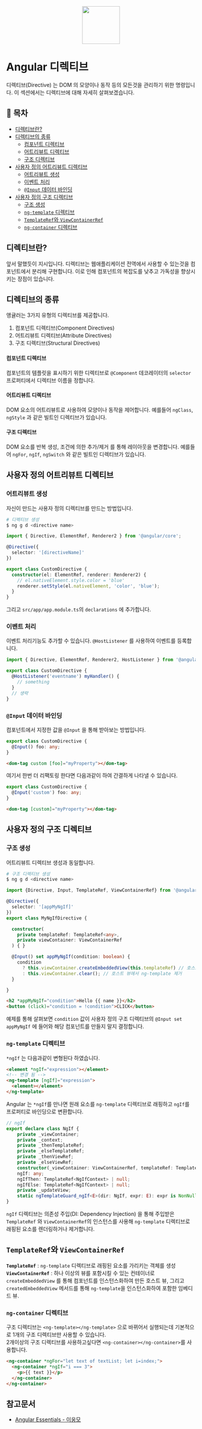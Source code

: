 <div align="center">
  <img src="https://upload.wikimedia.org/wikipedia/commons/thumb/c/cf/Angular_full_color_logo.svg/250px-Angular_full_color_logo.svg.png" style="width: 100px; height: 100px;">
</div>

# Angular 디렉티브
디렉티브(Directive) 는 DOM 의 모양이나 동작 등의 모든것을 관리하기 위한 명령입니다. 이 섹션에서는 디렉티브에 대해 자세히 살펴보겠습니다.

## 📝 목차
* [디렉티브란?](#디렉티브란)
* [디렉티브의 종류](#디렉티브의-종류)
  * [컴포넌트 디렉티브](#컴포넌트-디렉티브)
  * [어트리뷰트 디렉티브](#어트리뷰트-디렉티브)
  * [구조 디렉티브](#구조-디렉티브)
* [사용자 정의 어트리뷰트 디렉티브](#사용자-정의-어트리뷰트-디렉티브)
  * [어트리뷰트 생성](#어트리뷰트-생성)
  * [이벤트 처리](#이벤트-처리)
  * [`@Input` 데이터 바인딩](#input-데이터-바인딩)
* [사용자 정의 구조 디렉티브](#사용자-정의-구조-디렉티브)
  * [구조 생성](#구조-생성)
  * [`ng-template` 디렉티브](#ngtemplate-디렉티브)
  * [`TemplateRef`와 `ViewContainerRef`](#templateref와-viewcontainerref)
  * [`ng-container` 디렉티브](#ngcontainer-디렉티브)

## 디렉티브란?
앞서 말했듯이 지시입니다. 디렉티브는 웹애플리케이션 전역에서 사용할 수 있는것을 컴포넌트에서 분리해 구현합니다. 이로 인해 컴포넌트의 복잡도를 낮추고 가독성을 향상시키는 장점이 있습니다.

## 디렉티브의 종류
앵귤러는 3가지 유형의 디렉티브를 제공합니다.
1. 컴포넌트 디렉티브(Component Directives)
2. 어트리뷰트 디렉티브(Attribute Directives)
3. 구조 디렉티브(Structural Directives)

#### 컴포넌트 디렉티브
컴포넌트의 템플릿을 표시하기 위한 디렉티브로 `@Component` 데코레이터의 `selector` 프로퍼티에서 디렉티브 이름을 정합니다.

#### 어트리뷰트 디렉티브
DOM 요소의 어트리뷰트로 사용하여 모양이나 동작을 제어합니다. 예를들어 `ngClass`, `ngStyle` 과 같은 빌트인 디렉티브가 있습니다.

#### 구조 디렉티브
DOM 요소를 반복 생성, 조건에 의한 추가/제거 를 통해 레이아웃을 변경합니다. 예를들어 `ngFor`, `ngIf`, `ngSwitch` 와 같은 빌트인 디렉티브가 있습니다.

## 사용자 정의 어트리뷰트 디렉티브


### 어트리뷰트 생성
자신이 만드는 사용자 정의 디렉티브를 만드는 방법입니다.

```bash
# 디렉티브 생성
$ ng g d <directive name>
```

```ts
import { Directive, ElementRef, Renderer2 } from '@angular/core';

@Directive({
  selector: '[directiveName]'
})

export class CustomDirective {
  constructor(el: ElementRef, renderer: Renderer2) {
    // el.nativeElement.style.color = 'blue'
    renderer.setStyle(el.nativeElement, 'color', 'blue');
  }
}
```

그리고 `src/app/app.module.ts`의 `declarations` 에 추가합니다.


### 이벤트 처리
이벤트 처리기능도 추가할 수 있습니다. `@HostListener` 를 사용하여 이벤트를 등록합니다.

```ts
import { Directive, ElementRef, Renderer2, HostListener } from '@angular/core';

export class CustomDirective {
  @HostListener('eventname') myHandler() {
    // something
  }
  // 생략
}
```

### `@Input` 데이터 바인딩
컴포넌트에서 지정한 값을 `@Input` 을 통해 받아보는 방법입니다.
```ts
export class CustomDirective {
  @Input() foo: any;
}
```

```html
<dom-tag custom [foo]="myProperty"></dom-tag>
```

여기서 한번 더 리팩토링 한다면 다음과같이 하여 간결하게 나타낼 수 있습니다.
```ts
export class CustomDirective {
  @Input('custom') foo: any;
}
```
```HTML
<dom-tag [custom]="myProperty"></dom-tag>
```

## 사용자 정의 구조 디렉티브

### 구조 생성
어트리뷰트 디렉티브 생성과 동일합니다.

```bash
# 구조 디렉티브 생성
$ ng g d <directive name>
```

```ts
import {Directive, Input, TemplateRef, ViewContainerRef} from '@angular/core';

@Directive({
  selector: '[appMyNgIf]'
})
export class MyNgIfDirective {

  constructor(
    private templateRef: TemplateRef<any>,
    private viewContainer: ViewContainerRef
  ) { }

  @Input() set appMyNgIf(condition: boolean) {
    condition
      ? this.viewContainer.createEmbeddedView(this.templateRef) // 호스트 뷰에서 ng-template 추가
      : this.viewContainer.clear(); // 호스트 뷰에서 ng-template 제거
  }

}

```
```HTML
<h2 *appMyNgIf="condition">Hello {{ name }}</h2>
<button (click)="condition = !condition">CLICK</button>
```
예제를 통해 살펴보면 `condition` 값이 사용자 정의 구조 디렉티브의 `@Input set appMyNgIf` 에 들어와 해당 컴포넌트를 만들지 말지 결정합니다.

### `ng-template` 디렉티브
`*ngIf` 는 다음과같이 변형된다 하였습니다.

```html
<element *ngIf="expression"></element>
<!-- 변경 됨 -->
<ng-template [ngIf]="expression">
  <element></element>
</ng-template>
```
Angular 는 `*ngIf`를 만나면 원래 요소를 `ng-template` 디렉티브로 래핑하고 `ngIf`를 프로퍼티로 바인딩으로 변환합니다.

```ts
// ngIf
export declare class NgIf {
    private _viewContainer;
    private _context;
    private _thenTemplateRef;
    private _elseTemplateRef;
    private _thenViewRef;
    private _elseViewRef;
    constructor(_viewContainer: ViewContainerRef, templateRef: TemplateRef<NgIfContext>);
    ngIf: any;
    ngIfThen: TemplateRef<NgIfContext> | null;
    ngIfElse: TemplateRef<NgIfContext> | null;
    private _updateView;
    static ngTemplateGuard_ngIf<E>(dir: NgIf, expr: E): expr is NonNullable<E>;
}
```
`ngIf` 디렉티브는 의존성 주입(DI: Dependency Injection) 을 통해 주입받은 `TemplateRef` 와 `ViewContainerRef`의 인스턴스를 사용해 `ng-template` 디렉티브로 래핑된 요소를 렌더링하거나 제거합니다.

## `TemplateRef`와 `ViewContainerRef`
**`TemplateRef`** : `ng-template` 디렉티브로 래핑된 요소를 가리키는 객체를 생성  
**`ViewContainerRef`** : 하나 이상의 뷰를 포함시킬 수 있는 컨테이너로 `createEmbeddedView` 를 통해 컴포넌트를 인스턴스화하여 만든 호스트 뷰, 그리고 `createdEmbeddedView` 메서드를 통해 `ng-template`을 인스턴스화하여 포함한 임베디드 뷰.

### `ng-container` 디렉티브
구조 디렉티브는 `<ng-template></ng-template>` 으로 바뀌어서 실행되는데 기본적으로 1개의 구조 디렉티브만 사용할 수 있습니다.  
2개이상의 구조 디렉티브를 사용하고싶다면 `<ng-container></ng-container>`를 사용합니다.

```html
<ng-container *ngFor="let text of textList; let i=index;">
  <ng-container *ngIf="i === 3">
    <p>{{ text }}</p>
  </ng-container>
</ng-container>
```

## 참고문서
* [Angular Essentials - 이웅모](https://book.naver.com/bookdb/book_detail.nhn?bid=13761643)
